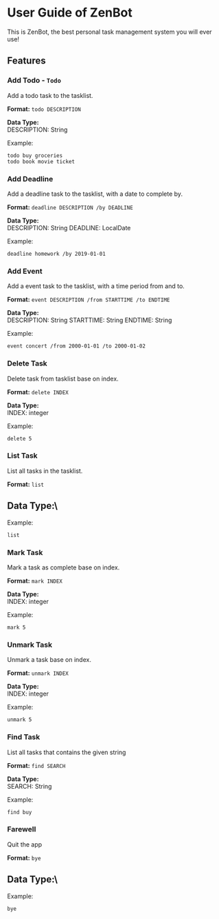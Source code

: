 # User Guide of ZenBot

This is ZenBot, the best personal task management system you will ever use!

## Features 

### Add Todo - `Todo`

Add a todo task to the tasklist.

**Format:** `todo DESCRIPTION`

**Data Type:**\
DESCRIPTION: String

Example:

```
todo buy groceries
todo book movie ticket
```


### Add Deadline

Add a deadline task to the tasklist, with a date to complete by.

**Format:** `deadline DESCRIPTION /by DEADLINE`

**Data Type:**\
DESCRIPTION: String
DEADLINE: LocalDate

Example:

```
deadline homework /by 2019-01-01
```


### Add Event

Add a event task to the tasklist, with a time period from and to.

**Format:** `event DESCRIPTION /from STARTTIME /to ENDTIME`

**Data Type:**\
DESCRIPTION: String
STARTTIME: String
ENDTIME: String

Example:

```
event concert /from 2000-01-01 /to 2000-01-02
```


### Delete Task

Delete task from tasklist base on index.

**Format:** `delete INDEX`

**Data Type:**\
INDEX: integer

Example:

```
delete 5
```


### List Task

List all tasks in the tasklist.

**Format:** `list`

**Data Type:**\
-

Example:

```
list
```


### Mark Task

Mark a task as complete base on index.

**Format:** `mark INDEX`

**Data Type:**\
INDEX: integer

Example:

```
mark 5
```


### Unmark Task

Unmark a task base on index.

**Format:** `unmark INDEX`

**Data Type:**\
INDEX: integer

Example:

```
unmark 5
```


### Find Task

List all tasks that contains the given string

**Format:** `find SEARCH`

**Data Type:**\
SEARCH: String

Example:

```
find buy
```

### Farewell

Quit the app

**Format:** `bye`

**Data Type:**\
-

Example:

```
bye
```
